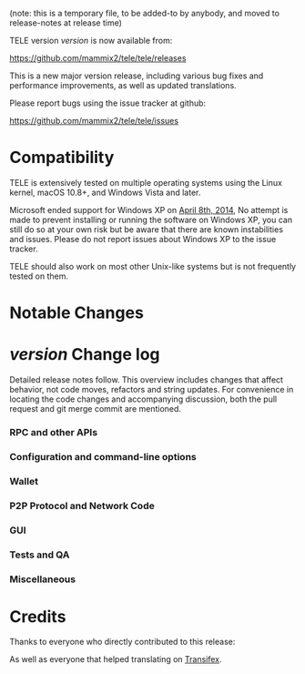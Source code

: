 (note: this is a temporary file, to be added-to by anybody, and moved to release-notes at release time)

TELE version *version* is now available from:

  <https://github.com/mammix2/tele/tele/releases>

This is a new major version release, including various bug fixes and
performance improvements, as well as updated translations.

Please report bugs using the issue tracker at github:

  <https://github.com/mammix2/tele/tele/issues>

Compatibility
==============

TELE is extensively tested on multiple operating systems using
the Linux kernel, macOS 10.8+, and Windows Vista and later.

Microsoft ended support for Windows XP on [April 8th, 2014](https://www.microsoft.com/en-us/WindowsForBusiness/end-of-xp-support),
No attempt is made to prevent installing or running the software on Windows XP, you
can still do so at your own risk but be aware that there are known instabilities and issues.
Please do not report issues about Windows XP to the issue tracker.

TELE should also work on most other Unix-like systems but is not
frequently tested on them.

Notable Changes
===============



*version* Change log
=================

Detailed release notes follow. This overview includes changes that affect
behavior, not code moves, refactors and string updates. For convenience in locating
the code changes and accompanying discussion, both the pull request and
git merge commit are mentioned.

### RPC and other APIs


### Configuration and command-line options


### Wallet


### P2P Protocol and Network Code


### GUI


### Tests and QA


### Miscellaneous


Credits
=======

Thanks to everyone who directly contributed to this release:


As well as everyone that helped translating on [Transifex](https://www.transifex.com/projects/p/tele-project-translations/).
